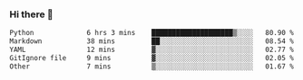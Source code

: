 ### Hi there 👋

<!--START_SECTION:waka-->

```txt
Python             6 hrs 3 mins    ████████████████████▒░░░░   80.90 %
Markdown           38 mins         ██░░░░░░░░░░░░░░░░░░░░░░░   08.54 %
YAML               12 mins         ▓░░░░░░░░░░░░░░░░░░░░░░░░   02.77 %
GitIgnore file     9 mins          ▓░░░░░░░░░░░░░░░░░░░░░░░░   02.05 %
Other              7 mins          ▒░░░░░░░░░░░░░░░░░░░░░░░░   01.67 %
```

<!--END_SECTION:waka-->

<!--
**Jonas-VanHaeken/Jonas-VanHaeken** is a ✨ _special_ ✨ repository because its `README.md` (this file) appears on your GitHub profile.

Here are some ideas to get you started:

- 🔭 I’m currently working on ...
- 🌱 I’m currently learning ...
- 👯 I’m looking to collaborate on ...
- 🤔 I’m looking for help with ...
- 💬 Ask me about ...
- 📫 How to reach me: ...
- 😄 Pronouns: ...
- ⚡ Fun fact: ...
-->
